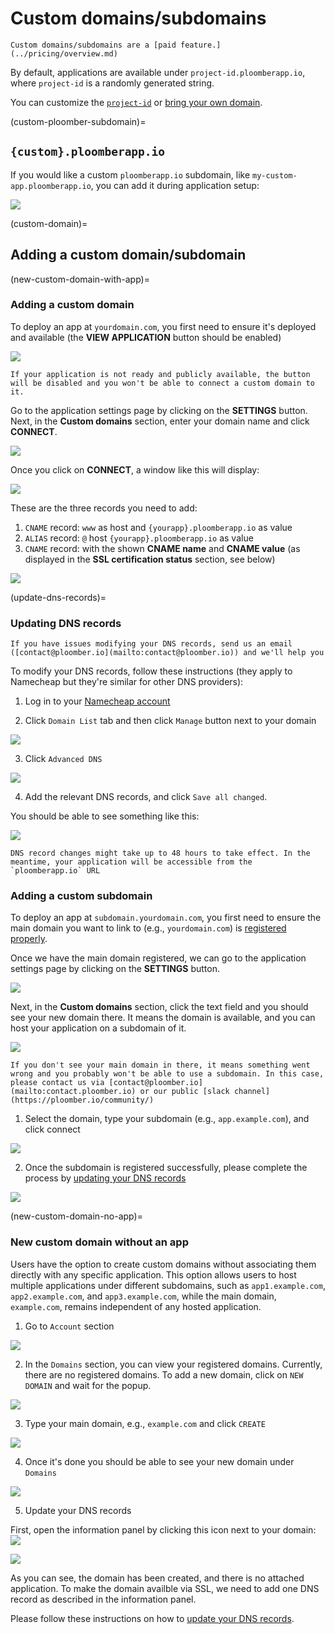 # Custom domains/subdomains

```{important}
Custom domains/subdomains are a [paid feature.](../pricing/overview.md)
```

By default, applications are available under `project-id.ploomberapp.io`, where `project-id` is a randomly generated string.

You can customize the [`project-id`](custom-ploomber-subdomain) or [bring your own domain](custom-domain).

(custom-ploomber-subdomain)=
## `{custom}.ploomberapp.io`

If you would like a custom `ploomberapp.io` subdomain, like `my-custom-app.ploomberapp.io`, you can add it during application setup:

![](../static/custom-domains/custom-names.png)


(custom-domain)=
## Adding a custom domain/subdomain

(new-custom-domain-with-app)=
### Adding a custom domain

To deploy an app at `yourdomain.com`, you first need to ensure it's deployed and available (the **VIEW APPLICATION** button should be enabled)

![](../static/custom-domains/view-application.png)

```{warning}
If your application is not ready and publicly available, the button will be disabled and you won't be able to connect a custom domain to it.
```

Go to the application settings page by clicking on the **SETTINGS** button. Next, in the **Custom domains** section, enter your domain name and click **CONNECT**.

![](../static/custom-domains/custom-domains-section.png)

Once you click on **CONNECT**, a window like this will display:

![](../static/custom-domains/pointing-change-dns-records.png)


These are the three records you need to add:

1. `CNAME` record: `www` as host and `{yourapp}.ploomberapp.io` as value
2. `ALIAS` record: `@` host `{yourapp}.ploomberapp.io` as value
3. `CNAME` record: with the shown **CNAME name** and **CNAME value** (as displayed in the **SSL certification status** section, see below)

![](../static/custom-domains/ssl-cname-record.png)

(update-dns-records)=
### Updating DNS records

```{note}
If you have issues modifying your DNS records, send us an email ([contact@ploomber.io](mailto:contact@ploomber.io)) and we'll help you
```

To modify your DNS records, follow these instructions (they apply to Namecheap but they're similar for other DNS providers):

1. Log in to your [Namecheap account](https://www.namecheap.com/)

2. Click `Domain List` tab and then click `Manage` button next to your domain

![](../static/custom-domains/namecheap-domains.png)

3. Click `Advanced DNS`

![](../static/custom-domains/namecheap-advanced-dns.png)

4. Add the relevant DNS records, and click `Save all changed`.

You should be able to see something like this:

![](../static/custom-domains/namecheap-updated-dns-records.png)


```{important}
DNS record changes might take up to 48 hours to take effect. In the meantime, your application will be accessible from the `ploomberapp.io` URL
```


### Adding a custom subdomain

To deploy an app at `subdomain.yourdomain.com`, you first need to ensure the main domain you want to link to (e.g., `yourdomain.com`) is [registered properly](new-custom-domain-no-app).

Once we have the main domain registered, we can go to the application settings page by clicking on the **SETTINGS** button. 

![](../static/custom-domains/view-application.png)


Next, in the **Custom domains** section, click the text field and you should see your new domain there. It means the domain is available, and you can host your application on a subdomain of it.

![](../static/custom-domains/subdomain-settings.png)


```{warning}
If you don't see your main domain in there, it means something went wrong and you probably won't be able to use a subdomain. In this case, please contact us via [contact@ploomber.io](mailto:contact.ploomber.io) or our public [slack channel](https://ploomber.io/community/)
```


1. Select the domain, type your subdomain (e.g., `app.example.com`), and click connect

![](../static/custom-domains/subdomain-settings-selected.png)

2. Once the subdomain is registered successfully, please complete the process by [updating your DNS records](update-dns-records)

![](../static/custom-domains/subdomain-dns.png)


(new-custom-domain-no-app)=
### New custom domain without an app 

Users have the option to create custom domains without associating them directly with any specific application. This option allows users to host multiple applications under different subdomains, such as `app1.example.com`, `app2.example.com`, and `app3.example.com`, while the main domain, `example.com`, remains independent of any hosted application.

1. Go to `Account` section 

![](../static/custom-domains/navigation-bar.png)

2. In the `Domains` section, you can view your registered domains. Currently, there are no registered domains.
To add a new domain, click on `NEW DOMAIN` and wait for the popup.

![](../static/custom-domains/domains-section.png)

3. Type your main domain, e.g., `example.com` and click `CREATE`

![](../static/custom-domains/new-global-domain-popup.png)

4. Once it's done you should be able to see your new domain under `Domains`

![](../static/custom-domains/domains-section-with-domain.png)

5. Update your DNS records

First, open the information panel by clicking this icon next to your domain: ![](../static/custom-domains/info-icon.png)

![](../static/custom-domains/global-domains-sidebar.png)

As you can see, the domain has been created, and there is no attached application.
To make the domain availble via SSL, we need to add one DNS record as described in the information panel.

Please follow these instructions on how to [update your DNS records](update-dns-records).
